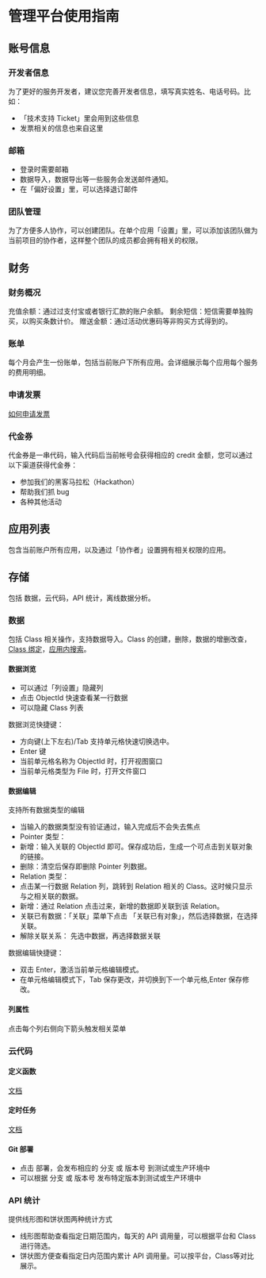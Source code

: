 # 管理平台使用指南

## 账号信息

### 开发者信息
为了更好的服务开发者，建议您完善开发者信息，填写真实姓名、电话号码。比如：
* 「技术支持 Ticket」里会用到这些信息
* 发票相关的信息也来自这里

### 邮箱
* 登录时需要邮箱
* 数据导入，数据导出等一些服务会发送邮件通知。
* 在「偏好设置」里，可以选择退订邮件

### 团队管理
为了方便多人协作，可以创建团队。在单个应用「设置」里，可以添加该团队做为当前项目的协作者，这样整个团队的成员都会拥有相关的权限。

## 财务

### 财务概况
充值余额：通过过支付宝或者银行汇款的账户余额。
剩余短信：短信需要单独购买，以购买条数计价。
赠送金额：通过活动优惠码等非购买方式得到的。

### 账单
每个月会产生一份账单，包括当前账户下所有应用。会详细展示每个应用每个服务的费用明细。

### 申请发票
[如何申请发票](faq.html#如何申请开具发票)

### 代金券
代金券是一串代码，输入代码后当前帐号会获得相应的 credit 金额，您可以通过以下渠道获得代金券：

* 参加我们的黑客马拉松（Hackathon）
* 帮助我们抓 bug
* 各种其他活动

## 应用列表
包含当前账户所有应用，以及通过「协作者」设置拥有相关权限的应用。

## 存储
包括 数据，云代码，API 统计，离线数据分析。

### 数据
包括 Class 相关操作，支持数据导入。Class 的创建，删除，数据的增删改查，[Class 绑定](app_data_share.html)，[应用内搜索](app_search_guide.html)。

#### 数据浏览
* 可以通过「列设置」隐藏列
* 点击 ObjectId 快速查看某一行数据
* 可以隐藏 Class 列表

数据浏览快捷键：

* 方向键(上下左右)/Tab 支持单元格快速切换选中。
* Enter 键
 * 当前单元格名称为 ObjectId 时，打开视图窗口
 * 当前单元格类型为 File 时，打开文件窗口

#### 数据编辑
支持所有数据类型的编辑
* 当输入的数据类型没有验证通过，输入完成后不会失去焦点
* Pointer 类型：
 * 新增：输入关联的 ObjectId 即可。保存成功后，生成一个可点击到关联对象的链接。
 * 删除：清空后保存即删除 Pointer 列数据。
* Relation 类型：
 * 点击某一行数据 Relation 列，跳转到 Relation 相关的 Class。这时候只显示与之相关联的数据。
 * 新增：通过 Relation 点击过来，新增的数据即关联到该 Relation。
 * 关联已有数据：「关联」菜单下点击 「关联已有对象」，然后选择数据，在选择关联。
 * 解除关联关系： 先选中数据，再选择数据关联

数据编辑快捷键：

* 双击 Enter，激活当前单元格编辑模式。
* 在单元格编辑模式下，Tab 保存更改，并切换到下一个单元格,Enter 保存修改。

#### 列属性
点击每个列右侧向下箭头触发相关菜单

### 云代码
#### 定义函数
[文档](cloud_code_guide.html#在线定义函数)
#### 定时任务
[文档](cloud_code_guide.html#定时任务)
#### Git 部署
* 点击 部署，会发布相应的 分支 或 版本号 到测试或生产环境中
* 可以根据 分支 或 版本号 发布特定版本到测试或生产环境中

### API 统计
提供线形图和饼状图两种统计方式
* 线形图帮助查看指定日期范围内，每天的 API 调用量，可以根据平台和 Class 进行筛选。
* 饼状图方便查看指定日内范围内累计 API 调用量。可以按平台，Class等对比展示。